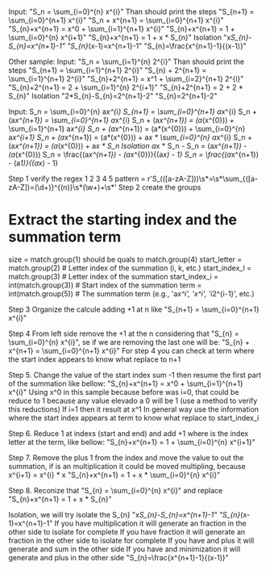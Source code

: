 
Input: "S_n = \sum_{i=0}^{n} x^{i}"
Than should print the steps
"S_{n+1} = \sum_{i=0}^{n+1} x^{i}"
"S_n + x^{n+1} = \sum_{i=0}^{n+1} x^{i}"
"S_{n}+x^{n+1} = x^0 + \sum_{i=1}^{n+1} x^{i}"
"S_{n}+x^{n+1} = 1 + \sum_{i=0}^{n} x^{i+1}"
"S_{n}+x^{n+1} = 1 + x * S_{n}"
Isolation
"x*S_{n}-S_{n}=x^{n+1}-1"
"S_{n}*(x-1)=x^{n+1}-1"
"S_{n}=\frac{x^{n+1}-1}{(x-1)}"

Other sample:
Input: "S_n = \sum_{i=1}^{n} 2^{i}"
Than should print the steps
"S_{n+1} = \sum_{i=1}^{n+1} 2^{i}"
"S_{n} + 2^{n+1} = \sum_{i=1}^{n+1} 2^{i}"
"S_{n}+2^{n+1} = x^1 + \sum_{i=2}^{n+1} 2^{i}"
"S_{n}+2^{n+1} = 2 + \sum_{i=1}^{n} 2^{i+1}"
"S_{n}+2^{n+1} = 2 + 2 * S_{n}"
Isolation
"2*S_{n}-S_{n}=2^{n+1}-2"
"S_{n}=2^{n+1}-2"

Input: S_n = \sum_{i=0}^{n} a*x^{i}
S_{n+1} = \sum_{i=0}^{n+1} a*x^{i}
S_n + (a*x^{n+1}) = \sum_{i=0}^{n+1} a*x^{i}
S_n + (a*x^{n+1}) = (a*(x^{0})) + \sum_{i=1}^{n+1} a*x^{i}
S_n + (a*x^{n+1}) = (a*(x^{0})) + \sum_{i=0}^{n} a*x^{i+1}
S_n + (a*x^{n+1}) = (a*(x^{0})) + a*x * \sum_{i=0}^{n} a*x^{i}
S_n + (a*x^{n+1}) = (a*(x^{0})) + a*x * S_n
Isolation
a*x * S_n - S_n = (a*x^{n+1}) - (a*(x^{0}))
S_n = \frac{(a*x^{n+1}) - (a*x^{0})}{(a*x) - 1}
S_n = \frac{(a*x^{n+1}) - (a*1)}{(a*x) - 1}

Step 1 verify the regex
                  1                        2          3       4         5
pattern = r'S_(([a-zA-Z]))\s*=\s*\\sum_{([a-zA-Z])=(\d+)}\^\{(n)\}\s*(\w+)+\s*'
Step 2 create the groups
# Extract the starting index and the summation term
size = match.group(1) should be quals to match.group(4)
start_letter = match.group(2)  # Letter index of the summation (i, k, etc.)
start_index_l = match.group(3)  # Letter index of the summation 
start_index_i = int(match.group(3))  # Start index of the summation 
term = int(match.group(5))  # The summation term (e.g., 'a*x^i', 'x^i', 'i*2^{i-1}', etc.)

Step 3 Organize the calcule adding +1 at n like
"S_{n+1} = \sum_{i=0}^{n+1} x^{i}"

Step 4 From left side remove the +1 at the n considering that "S_{n} = \sum_{i=0}^{n} x^{i}", se if we are removing the last one will be:
"S_{n} + x^{n+1} = \sum_{i=0}^{n+1} x^{i}"
For step 4 you can check at term where the start index appears to know what replace to n+1

Step 5. Change the value of the start index sum -1 then resume the first part of the summation like bellow:
"S_{n}+x^{n+1} = x^0 + \sum_{i=1}^{n+1} x^{i}"
Using x^0 in this sample because before was i=0, that could be reduce to 1 because any value elevado a 0 will be 1 (use a method to verify this reductions)
If i=1 then it result at x^1
In general way use the information where the start index appears at term to know what replace to start_index_i

Step 6. Reduce 1 at indexs (start and end) and add +1 where is the index letter at the term, like bellow:
"S_{n}+x^{n+1} = 1 + \sum_{i=0}^{n} x^{i+1}"

Step 7. Remove the plus 1 from the index and move the value to out the summation, if is an multiplication it could be moved multipling, because x^{i+1} = x^{i} * x
"S_{n}+x^{n+1} = 1 + x * \sum_{i=0}^{n} x^{i}"

Step 8. Reconize that "S_{n} = \sum_{i=0}^{n} x^{i}" and replace
"S_{n}+x^{n+1} = 1 + x * S_{n}"

Isolation, we will try isolate the S_{n}
"x*S_{n}-S_{n}=x^{n+1}-1"
"S_{n}*(x-1)=x^{n+1}-1"
If you have multiplication it will generate an fraction in the other side to isolate for complete
If you have fraction it will generate an fraction in the other side to isolate for complete
If you have and plus it will generate and sum in the other side
If you have and minimization it will generate and plus in the other side
"S_{n}=\frac{x^{n+1}-1}{(x-1)}"

